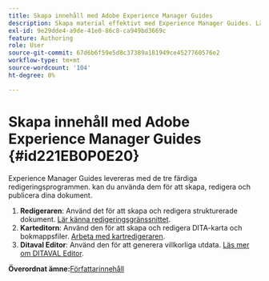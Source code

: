 ```yaml
---
title: Skapa innehåll med Adobe Experience Manager Guides
description: Skapa material effektivt med Experience Manager Guides. Lär dig skapa, redigera och publicera dokument i Experience Manager Guides.
exl-id: 9e29dde4-a9de-41e0-86c8-ca949bd3669c
feature: Authoring
role: User
source-git-commit: 67d6b6f59e5d8c37389a181949ce4527760576e2
workflow-type: tm+mt
source-wordcount: '104'
ht-degree: 0%

---
```


# Skapa innehåll med Adobe Experience Manager Guides {#id221EB0P0E20}

Experience Manager Guides levereras med de tre färdiga redigeringsprogrammen. kan du använda dem för att skapa, redigera och publicera dina dokument.

1. **Redigeraren**: Använd det för att skapa och redigera strukturerade dokument. [Lär känna redigeringsgränssnittet](web-editor.md).
1. **Karteditorn**: Använd den för att skapa och redigera DITA-karta och bokmappsfiler. [Arbeta med kartredigeraren](map-editor.md).
1. **Ditaval Editor**: Använd den för att generera villkorliga utdata. [Läs mer om DITAVAL Editor](ditaval-editor.md).



**Överordnat ämne:**&#x200B;[ Författarinnehåll](authoring-content.md)
